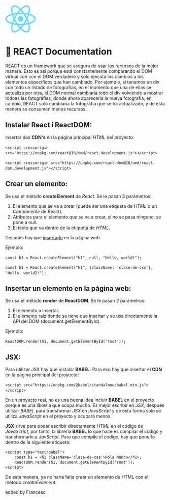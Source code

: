 ![React Logo](/images/react_logo.png)
# :blue_book: REACT Documentation

REACT es un framework que se asegura de usar los recursos de la mejor manera. Esto es así porque
está constantemente comparando el DOM virtual con con el DOM verdadero y solo ejecuta los cambios
a los elementos específicos que han cambiado.
Por ejemplo, si tenemos un div con todo un listado de fotografias, en el momento que una de ellas
se actualiza por otra, el DOM normal cambiaria todo el div volviendo a mostrar todoas las fotografias,
donde ahora apareceria la nueva fotografia, en cambio, REACT solo cambiaria la fotografia que se
ha actualizado, y de esta manera se consumen menos recursos.

## Instalar React i ReactDOM:
Insertar dos **CDN's** en la página principal *HTML* del proyecto:

```<script crossorigin src="https://unpkg.com/react@18/umd/react.development.js"></script>```

```<script crossorigin src="https://unpkg.com/react-dom@18/umd/react-dom.development.js"></script>```

## Crear un elemento:
Se usa el método **createElement** de *React*. Se le pasan 3 parámetros:
1. El elemento que se va a crear (puede ser una etiqueta de *HTML* o un *Componente* de React).
2. Atributos para el elemento que se va a crear, si no se pasa ninguno, se pone a null.
3. El texto que va dentro de la etiqueta de *HTML*.

Después hay que [insertarlo](#insertar-un-elemento-en-la-página-web) en la página web.

Ejemplo:

```const h1 = React.createElement("h1", null, "Hello, world!");```

```const h1 = React.createElement("h1", {className: 'clase-de-css'}, "Hello, world2!");```
## Insertar un elemento en la página web:
Se usa el método **render** de **ReactDOM**. Se le pasan 2 parámetros:
1. El elemento a insertar.
2. El elemento raiz donde se tiene que insertar y se usa directamente la API del DOM (document.getElementById).

Ejemplo:

```ReactDOM.render(h1, document.getElementById('root'));```
## JSX:
Para utilizar JSX hay que instalar **BABEL**. Para eso hay que insertar el **CDN** en la página principal del proyecto:

```<script src="https://unpkg.com/@babel/standalone/babel.min.js"></script>```

En un proyecto real, no es una buena idea incluir **BABEL** en el proyecto porque es una libreria que ocupa mucho. Es mejor escribir en *JSX*, después utilizar *BABEL* para transformar *JSX* en *JavsScript* y de esta forma sólo se utiliza *JavaScript* en el proyecto y ocupará menos.

**JSX** sirve para poder escribir directamente *HTML* en el código de *JavaScript*, por tanto, la libreria **BABEL** lo que hace es compilar el codigo y transformarlo a *JavScript*. Para que compile el código, hay que ponerlo dentro de la siguiente etiqueta:

```
<script type="text/babel">
    const h1 = <h1 className='clase-de-css'>Hola Mundo</h1>;
    ReactDOM.render(h1, document.getElementById('root'));
<script>
```
De esta manera, ya no haria falta crear un elemento de HTML con el método *createEelement*.

added by Francesc
